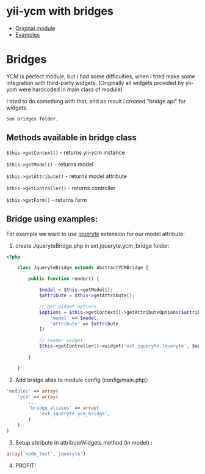 # yii-ycm with bridges #

- [Original module](http://janisto.github.com/yii-ycm/)
- [Examples](http://janisto.github.com/yii-ycm/)

# Bridges #

YCM is perfect module, but i had some difficulties, when i tried make some integration with third-party widgets. (Originally all widgets provided by yii-ycm were hardcoded in main class of module)

I tried to do something with that, and as result i created "bridge api" for widgets. 

`See bridges folder.`


## Methods available in bridge class ##
`$this->getContext()` - returns yii-ycm instance

`$this->getModel()` - returns model

`$this->getAttribute()` - returns model attribute

`$this->getController()` - returns controller

`$this->getForm()` - returns form


## Bridge using examples: ##

For example we want to use [jqueryte](http://www.yiiframework.com/extension/ejqueryte) extension for our model attribute:

1) create JqueryteBridge.php in ext.jqueryte.ycm_bridge folder:
```php
<?php

    class JqueryteBridge extends AbstractYCMBridge {

		public function render() {

			$model = $this->getModel();
			$attribute = $this->getAttribute();

			// get widget options
			$options = $this->getContext()->getAttributeOptions($attribute, [
				'model' => $model,
				'attribute' => $attribute
			])

			// render widget
			$this->getController()->widget('ext.jqueryte.Jqueryte', $options);

		}

	}
```
2) Add bridge alias to module config (config/main.php):
```php
'modules' => array(
    'ycm' => array(
        ...
        'bridge_aliases' => array(
       		'ext.jqueryte.ycm_bridge',
        )
    )
)
```
3) Setup attribute in attributeWidgets method (in model) :
```php
array('node_text','jqueryte')
```

4) PROFIT!

